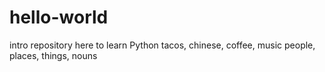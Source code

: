 # hello-world
intro repository
here to learn Python
tacos, chinese, coffee, music
people, places, things, nouns
